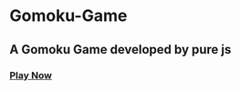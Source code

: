 # Gomoku-Game


## A Gomoku Game developed by pure js

### [Play Now](https://hujienan.github.io/Gomoku-Game/)
